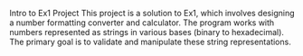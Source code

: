 Intro to Ex1 Project
This project is a solution to Ex1, which involves designing a number formatting converter and calculator.
 The program works with numbers represented as strings in various bases (binary to hexadecimal).
 The primary goal is to validate and manipulate these string representations.
